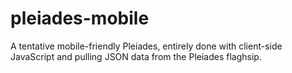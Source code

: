 pleiades-mobile
===============

A tentative mobile-friendly Pleiades, entirely done with client-side JavaScript and pulling JSON data from the Pleiades flaghsip.
